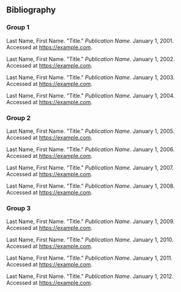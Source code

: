 ## Bibliography

### Group 1

<div id="1"></div>

Last Name, First Name. "Title." _Publication Name_. January 1, 2001. Accessed at https://example.com.

<div id="2"></div>

Last Name, First Name. "Title." _Publication Name_. January 1, 2002. Accessed at https://example.com.

<div id="3"></div>

Last Name, First Name. "Title." _Publication Name_. January 1, 2003. Accessed at https://example.com.

<div id="4"></div>

Last Name, First Name. "Title." _Publication Name_. January 1, 2004. Accessed at https://example.com.

### Group 2

<div id="5"></div>

Last Name, First Name. "Title." _Publication Name_. January 1, 2005. Accessed at https://example.com.

<div id="6"></div>

Last Name, First Name. "Title." _Publication Name_. January 1, 2006. Accessed at https://example.com.

<div id="7"></div>

Last Name, First Name. "Title." _Publication Name_. January 1, 2007. Accessed at https://example.com.

<div id="8"></div>

Last Name, First Name. "Title." _Publication Name_. January 1, 2008. Accessed at https://example.com.

### Group 3

<div id="9"></div>

Last Name, First Name. "Title." _Publication Name_. January 1, 2009. Accessed at https://example.com.

<div id="10"></div>

Last Name, First Name. "Title." _Publication Name_. January 1, 2010. Accessed at https://example.com.

<div id="11"></div>

Last Name, First Name. "Title." _Publication Name_. January 1, 2011. Accessed at https://example.com.

<div id="12"></div>

Last Name, First Name. "Title." _Publication Name_. January 1, 2012. Accessed at https://example.com.

<style>
#user-content-10:target{
    color:red;
}
</style>
